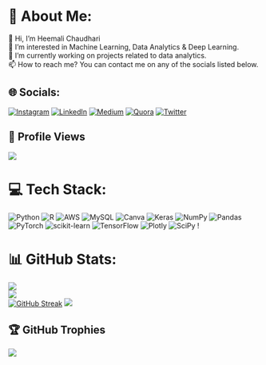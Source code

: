 # 💫 About Me:
👋 Hi, I’m Heemali Chaudhari <br>👀 I’m interested in Machine Learning, Data Analytics & Deep Learning.<br>🌱 I’m currently working on projects related to data analytics.<br>📫 How to reach me? You can contact me on any of the socials listed below.


## 🌐 Socials:
[![Instagram](https://img.shields.io/badge/Instagram-%23E4405F.svg?logo=Instagram&logoColor=white)](https://instagram.com/@theheemalichaudhari) [![LinkedIn](https://img.shields.io/badge/LinkedIn-%230077B5.svg?logo=linkedin&logoColor=white)](https://linkedin.com/in/@theheemalichaudhari) [![Medium](https://img.shields.io/badge/Medium-12100E?logo=medium&logoColor=white)](https://medium.com/@@theheemalichaudhari) [![Quora](https://img.shields.io/badge/Quora-%23B92B27.svg?logo=Quora&logoColor=white)](https://quora.com/profile/Heemali) [![Twitter](https://img.shields.io/badge/Twitter-%231DA1F2.svg?logo=Twitter&logoColor=white)](https://twitter.com/@theheemalic) 

## 👀 Profile Views
![](https://komarev.com/ghpvc/?username=theheemalichaudhari&style=plastic&color=blueviolet&label=PROFILE+VIEWS)

# 💻 Tech Stack:
![Python](https://img.shields.io/badge/python-3670A0?style=plastic&logo=python&logoColor=ffdd54) ![R](https://img.shields.io/badge/r-%23276DC3.svg?style=plastic&logo=r&logoColor=white) ![AWS](https://img.shields.io/badge/AWS-%23FF9900.svg?style=plastic&logo=amazon-aws&logoColor=white) ![MySQL](https://img.shields.io/badge/mysql-%2300f.svg?style=plastic&logo=mysql&logoColor=white) ![Canva](https://img.shields.io/badge/Canva-%2300C4CC.svg?style=plastic&logo=Canva&logoColor=white) ![Keras](https://img.shields.io/badge/Keras-%23D00000.svg?style=plastic&logo=Keras&logoColor=white) ![NumPy](https://img.shields.io/badge/numpy-%23013243.svg?style=plastic&logo=numpy&logoColor=white) ![Pandas](https://img.shields.io/badge/pandas-%23150458.svg?style=plastic&logo=pandas&logoColor=white) ![PyTorch](https://img.shields.io/badge/PyTorch-%23EE4C2C.svg?style=plastic&logo=PyTorch&logoColor=white) ![scikit-learn](https://img.shields.io/badge/scikit--learn-%23F7931E.svg?style=plastic&logo=scikit-learn&logoColor=white) ![TensorFlow](https://img.shields.io/badge/TensorFlow-%23FF6F00.svg?style=plastic&logo=TensorFlow&logoColor=white) ![Plotly](https://img.shields.io/badge/Plotly-%233F4F75.svg?style=plastic&logo=plotly&logoColor=white) ![SciPy](https://img.shields.io/badge/SciPy-%230C55A5.svg?style=plastic&logo=scipy&logoColor=%white) !

# 📊 GitHub Stats:
![](https://github-readme-stats.vercel.app/api?username=theheemalichaudhari&theme=algolia&hide_border=false&include_all_commits=true&count_private=true)<br/>
![](https://github-readme-streak-stats.herokuapp.com/?user=theheemalichaudhari&theme=algolia&hide_border=false)<br/>
[![GitHub Streak](https://streak-stats.demolab.com/?user=theheemalichaudhari)](https://git.io/streak-stats)
![](https://github-readme-stats.vercel.app/api/top-langs/?username=theheemalichaudhari&theme=algolia&hide_border=false&include_all_commits=true&count_private=true&layout=compact)

## 🏆 GitHub Trophies
![](https://github-profile-trophy.vercel.app/?username=theheemalichaudhari&theme=onedark&no-frame=true&no-bg=true&margin-w=4)
